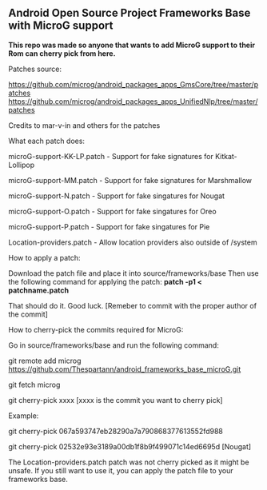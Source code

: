 ## Android Open Source Project Frameworks Base with MicroG support

**This repo was made so anyone that wants to add MicroG support to their Rom can cherry pick from here.**

Patches source:

https://github.com/microg/android_packages_apps_GmsCore/tree/master/patches
https://github.com/microg/android_packages_apps_UnifiedNlp/tree/master/patches

Credits to mar-v-in and others for the patches

What each patch does:

microG-support-KK-LP.patch - Support for fake signatures for Kitkat-Lollipop

microG-support-MM.patch - Support for fake signatures for Marshmallow

microG-support-N.patch - Support for fake singatures for Nougat

microG-support-O.patch - Support for fake singatures for Oreo

microG-support-P.patch - Support for fake singatures for Pie

Location-providers.patch - Allow location providers also outside of /system

How to apply a patch:

Download the patch file and place it into source/frameworks/base
Then use the following command for applying the patch: **patch -p1 < patchname.patch**

That should do it. Good luck. [Remeber to commit with the proper author of the commit]

How to cherry-pick the commits required for MicroG:

Go in source/frameworks/base and run the following command:

git remote add microg https://github.com/Thespartann/android_frameworks_base_microG.git

git fetch microg

git cherry-pick xxxx  [xxxx is the commit you want to cherry pick]

Example:

git cherry-pick 067a593747eb28290a7a790868377613552fd988

git cherry-pick 02532e93e3189a00db1f8b9f499071c14ed6695d
[Nougat]



The Location-providers.patch patch was not cherry picked as it might be unsafe. If you still want to use it, you can apply the patch file to your frameworks base.


